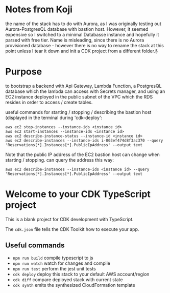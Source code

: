 # Notes from Koji

the name of the stack has to do with Aurora, as I was originally testing out Aurora-PostgresQL database with bastion host. However, it seemed expensive so I switched to a minimal Databasse instance and hopefully it parsed with free tier. Name is misleading, since there is no Aurora provisioned database - however there is no way to rename the stack at this point unless I tear it down and init a CDK project from a different folder.§

# Purpose

to bootstrap a backend with Api Gateway, Lambda Function, a PostgresQL database which the lambda can access with Secrets manager, and using an EC2 instance deployed in the public subnet of the VPC which the RDS resides in order to access / create tables.

useful commands for starting / stopping / describing the bastion host (displayed in the terminal during 'cdk-deploy':

```
aws ec2 stop-instances --instance-ids <instance id>
aws ec2 start-instances --instance-ids <instance id>
aws ec2 describe-instance-status --instance-id <instance id>
aws ec2 describe-instances --instance-ids i-003ef474d8f3ac370 --query 'Reservations[*].Instances[*].PublicIpAddress' --output text
```
Note that the public IP address of the EC2 bastion host can change when starting / stopping. can query the address this way:

```
aws ec2 describe-instances --instance-ids <instance id> --query 'Reservations[*].Instances[*].PublicIpAddress' --output text
```


# Welcome to your CDK TypeScript project

This is a blank project for CDK development with TypeScript.

The `cdk.json` file tells the CDK Toolkit how to execute your app.

## Useful commands

* `npm run build`   compile typescript to js
* `npm run watch`   watch for changes and compile
* `npm run test`    perform the jest unit tests
* `cdk deploy`      deploy this stack to your default AWS account/region
* `cdk diff`        compare deployed stack with current state
* `cdk synth`       emits the synthesized CloudFormation template
